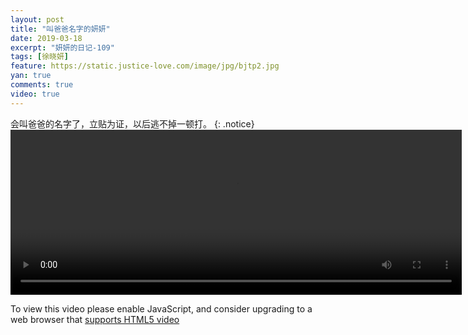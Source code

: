 ```yaml
---
layout: post
title: "叫爸爸名字的妍妍"
date: 2019-03-18
excerpt: "妍妍的日记-109"
tags: [徐晓妍]
feature: https://static.justice-love.com/image/jpg/bjtp2.jpg
yan: true
comments: true
video: true
---
```

会叫爸爸的名字了，立贴为证，以后逃不掉一顿打。
{: .notice}
<video id="my-video" class="video-js vjs-16-9 clipboard" controls preload="auto" width="722" height="264" data-setup="{}">
    <source src="{{ site.staticUrl }}/yanyan/video/jmz.mp4" type='video/mp4'>
    <p class="vjs-no-js">
      To view this video please enable JavaScript, and consider upgrading to a web browser that
      <a href="http://videojs.com/html5-video-support/" target="_blank">supports HTML5 video</a>
    </p>
</video>
